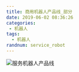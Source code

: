 ```yaml
---
title: 商用机器人产品线_部分
date: 2019-06-02 08:36:26
categories: 
 - 机器人
tags:
  - 机器人
randnum: service_robot
---
```

![服务机器人产品线](https://s2.ax1x.com/2019/06/02/V8FPw8.png)
